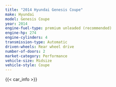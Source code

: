 ```yaml
---
title: "2014 Hyundai Genesis Coupe"
make: Hyundai
model: Genesis Coupe
year: 2014
engine-fuel-type: premium unleaded (recommended)
engine-hp: 274
engine-cylinders: 4
transmission-type: Automatic
driven-wheels: Rear wheel drive
number-of-doors: 2
market-category: Performance
vehicle-size: Midsize
vehicle-style: Coupe
---
```


{{< car_info >}}
